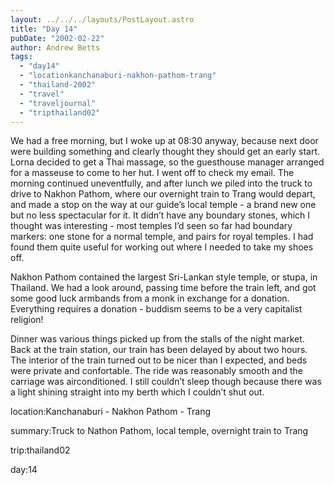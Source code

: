 ```yaml
---
layout: ../../../layouts/PostLayout.astro
title: "Day 14"
pubDate: "2002-02-22"
author: Andrew Betts
tags: 
  - "day14"
  - "locationkanchanaburi-nakhon-pathom-trang"
  - "thailand-2002"
  - "travel"
  - "traveljournal"
  - "tripthailand02"
---
```


We had a free morning, but I woke up at 08:30 anyway, because next door were building something and clearly thought they should get an early start. Lorna decided to get a Thai massage, so the guesthouse manager arranged for a masseuse to come to her hut. I went off to check my email. The morning continued uneventfully, and after lunch we piled into the truck to drive to Nakhon Pathom, where our overnight train to Trang would depart, and made a stop on the way at our guide’s local temple - a brand new one but no less spectacular for it. It didn’t have any boundary stones, which I thought was interesting - most temples I’d seen so far had boundary markers: one stone for a normal temple, and pairs for royal temples. I had found them quite useful for working out where I needed to take my shoes off.

Nakhon Pathom contained the largest Sri-Lankan style temple, or stupa, in Thailand. We had a look around, passing time before the train left, and got some good luck armbands from a monk in exchange for a donation. Everything requires a donation - buddism seems to be a very capitalist religion!

Dinner was various things picked up from the stalls of the night market. Back at the train station, our train has been delayed by about two hours. The interior of the train turned out to be nicer than I expected, and beds were private and confortable. The ride was reasonably smooth and the carriage was airconditioned. I still couldn’t sleep though because there was a light shining straight into my berth which I couldn’t shut out.

location:Kanchanaburi - Nakhon Pathom - Trang

summary:Truck to Nathon Pathom, local temple, overnight train to Trang

trip:thailand02

day:14
